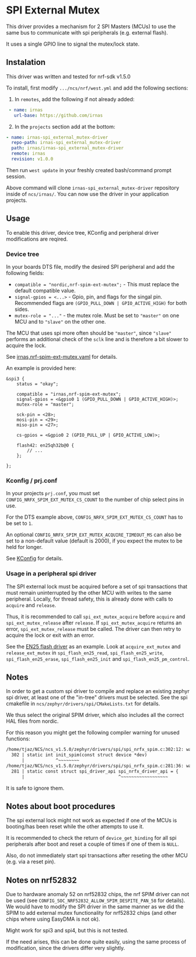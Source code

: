# SPI External Mutex

This driver provides a mechanism for 2 SPI Masters (MCUs) to use the same bus to communicate with spi peripherals (e.g. external flash).

It uses a single GPIO line to signal the mutex/lock state.

## Instalation

This driver was written and tested for nrf-sdk v1.5.0

To install, first modify `.../ncs/nrf/west.yml` and add the following sections:

1. In `remotes`, add the following if not already added:

```yaml
 - name: irnas
   url-base: https://github.com/irnas
```

2. In the `projects` section add at the bottom:

```yaml
- name: irnas-spi_external_mutex-driver
  repo-path: irnas-spi_external_mutex-driver
  path: irnas/irnas-spi_external_mutex-driver
  remote: irnas
  revision: v1.0.0
```

Then run `west update` in your freshly created bash/command prompt session.

Above command will clone `irnas-spi_external_mutex-driver` repository inside of `ncs/irnas/`. You can now use the driver in your application projects.

## Usage

To enable this driver, device tree, KConfig and peripheral driver modifications are reqired.

### Device tree

In your boards DTS file, modify the desired SPI peripheral and add the following fields:

- `compatible = "nordic,nrf-spim-ext-mutex";` - This must replace the default compatible value.
- `signal-gpios = <...>` - Gpio, pin, and flags for the singal pin. Recommended flags are `(GPIO_PULL_DOWN | GPIO_ACTIVE_HIGH)` for both sides.
- `mutex-role = "..."` - the mutex role. Must be set to `"master"` on one MCU and to `"slave"` on the other one.

The MCU that uses spi more often should be `"master"`, since `"slave"` performs an additional check of the `sclk` line
and is therefore a bit slower to acquire the lock.

See [irnas,nrf-spim-ext-mutex.yaml](./dts/bindings/irnas,nrf-spim-ext-mutex.yaml) for details.

An example is provided here:

``` dts
&spi3 {
    status = "okay";

    compatible = "irnas,nrf-spim-ext-mutex";
    signal-gpios = <&gpio0 1 (GPIO_PULL_DOWN | GPIO_ACTIVE_HIGH)>;
    mutex-role = "master";

    sck-pin = <28>;
    mosi-pin = <29>;
    miso-pin = <27>;

    cs-gpios = <&gpio0 2 (GPIO_PULL_UP | GPIO_ACTIVE_LOW)>;

    flash42: en25qh32b@0 {
        // ...
    };

};
```

### Kconfig / prj.conf

In your projects `prj.conf`, you must set `CONFIG_NRFX_SPIM_EXT_MUTEX_CS_COUNT` to the number of chip select pins in use.

For the DTS example above, `CONFIG_NRFX_SPIM_EXT_MUTEX_CS_COUNT` has to be set to `1`.

An optional `CONFIG_NRFX_SPIM_EXT_MUTEX_ACQUIRE_TIMEOUT_MS` can also be set to a non-default value (default is 2000), if you expect the mutex to be held for longer.

See [KConfig](./drivers/spi_ext_mutex/Kconfig) for details.

### Usage in a peripheral spi driver

The SPI external lock must be acquired before a set of spi transactions that must remain uninterrupted by the other MCU with writes to the same peripheral.
Locally, for thread safety, this is already done with calls to `acquire` and `release`.

Thus, it is recommended to call `spi_ext_mutex_acquire` before  `acquire` and `spi_ext_mutex_release` after `release`.
If `spi_ext_mutex_acquire` returns an error, `spi_ext_mutex_release` must be called. The driver can then retry to acquire the lock or exit with an error.

See the [EN25 flash driver](https://github.com/IRNAS/zephyr-spi-flash-en25-driver/blob/master/drivers/flash/spi_flash_en25.c) as an example. Look at `acquire_ext_mutex` and `release_ext_mutex` in `spi_flash_en25_read`, `spi_flash_en25_write`, `spi_flash_en25_erase`, `spi_flash_en25_init` and `spi_flash_en25_pm_control`.

## Notes

In order to get a custom spi driver to compile and replace an existing zephyr spi driver, at least one of the "in-tree" drivers must be selected. See the spi cmakefile in `ncs/zephyr/drivers/spi/CMakeLists.txt` for details.

We thus select the original SPIM driver, which also includes all the correct HAL files from nordic.

For this reason you might get the following compiler warning for unused functions:

``` txt
/home/tjaz/NCS/ncs_v1.5.0/zephyr/drivers/spi/spi_nrfx_spim.c:302:12: warning: 'init_spim' defined but not used [-Wunused-function]
  302 | static int init_spim(const struct device *dev)
      |            ^~~~~~~~~
/home/tjaz/NCS/ncs_v1.5.0/zephyr/drivers/spi/spi_nrfx_spim.c:281:36: warning: 'spi_nrfx_driver_api' defined but not used [-Wunused-const-variable=]
  281 | static const struct spi_driver_api spi_nrfx_driver_api = {
      |                                    ^~~~~~~~~~~~~~~~~~~

```

It is safe to ignore them.

## Notes about boot procedures

The spi external lock might not work as expected if one of the MCUs is booting/has been reset while the other attempts to use it.

It is recommended to check the return of `device_get_binding` for all spi peripherals after boot and reset a couple of times if one of them is `NULL`.

Also, do not immediately start spi transactions after reseting the other MCU (e.g. via a reset pin).

## Notes on nrf52832

Due to hardware anomaly 52 on nrf52832 chips, the nrf SPIM driver can not be used (see `CONFIG_SOC_NRF52832_ALLOW_SPIM_DESPITE_PAN_58` for details).
We would have to modify the SPI driver in the same manner as we did the SPIM to add external mutex functionality for nrf52832 chips (and other chips where using EasyDMA is not ok).

Might work for spi3 and spi4, but this is not tested.

If the need arises, this can be done quite easily, using the same process of modification, since the drivers differ very slightly.
